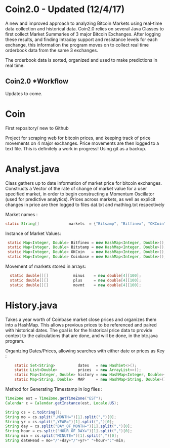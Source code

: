 # Coin2.0 - Updated (12/4/17) 
A new and improved approach to analyzing Bitcoin Markets using real-time data collection and historical data. 
Coin2.0 relies on several Java Classes to first collect Market Summaries of 3 major Bitcoin Exchanges. 
After logging these results, and finding Intraday support and resistance levels for each exchange, this information
the program moves on to collect real time orderbook data from the same 3 exchanges. 

The orderbook data is sorted, organized and used to make predictions in real time. 

## Coin2.0 *Workflow
Updates to come. 


# Coin
First repository/ new to Github

Project for scraping web for bitcoin prices, and keeping track of price movements on 4 major exchanges. 
Price movements are then logged to a text file. This is definitely a work in progress! Using git as a backup. 

# Analyst.java
Class gathers up to date information of market price for bitcoin exchanges. Constructs a Vector of the rate of change of 
market value for a user specified market, in order to begin constructing a Momentum Oscillator (used for predictive analytics). 
Prices across markets, as well as explicit changes in price are then logged to files dat.txt and mathlog.txt respectively 

Market names : 
```java
static String[]             markets  = {"Bitsamp", "Bitfinex", "OKCoin", "Coinbase"};
``` 
Instance of Market Values: 
```java 
 static Map<Integer, Double> Bitfinex = new HashMap<Integer, Double>();
 static Map<Integer, Double> Bitstamp = new HashMap<Integer, Double>();
 static Map<Integer, Double> OKCoin   = new HashMap<Integer, Double>();
 static Map<Integer, Double> Coinbase = new HashMap<Integer, Double>();
 ```
Movement of markets stored in arrays: 
```java
  static double[][]           minus    = new double[4][100];
  static double[][]           plus     = new double[4][100];
  static double[][]           movmt    = new double[4][100];
  ```

# History.java
Takes a year worth of Coinbase market close prices and organizes them into a HashMap. This allows previous prices to be referenced
and paired with historical dates. The goal is for the historical price data to provide context to the calculations that are done, and will be done, in the btc.java program. 

Organizing Dates/Prices, allowing searches with either date or prices as Key : 
```java
    static Set<String>          dates   = new HashSet<>();               /
    static List<Double>         prices  = new ArrayList<>();
    static Map<Integer, Double> history = new HashMap<Integer, Double>();
    static Map<String, Double>  MAP     = new HashMap<String, Double>();
```
Method for Generating Timestamp in log files : 
```java 
TimeZone est = TimeZone.getTimeZone("EST");
Calendar c = Calendar.getInstance(est, Locale.US);

String cs = c.toString();
String mo = cs.split(",MONTH=")[1].split(",")[0];
String yr = cs.split(",YEAR=")[1].split(",")[0];
String day = cs.split("DAY_OF_MONTH=")[1].split(",")[0];
String hour = cs.split("HOUR_OF_DAY=")[1].split(",")[0];
String min = cs.split("MINUTE=")[1].split(",")[0];
String dateHead = mo+"/"+day+"/"+yr+" "+hour+":"+min;
 ```
